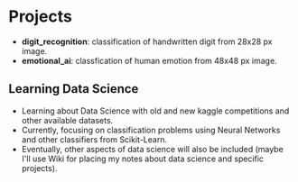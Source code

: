# Projects
* **digit_recognition**: classification of handwritten digit from 28x28 px image.
* **emotional_ai**: classfication of human emotion from 48x48 px image.

## Learning Data Science

* Learning about Data Science with old and new kaggle competitions and other available datasets.
* Currently, focusing on classification problems using Neural Networks and other classifiers from Scikit-Learn.
* Eventually, other aspects of data science will also be included (maybe I'll use Wiki for placing my notes about data science and specific projects).

